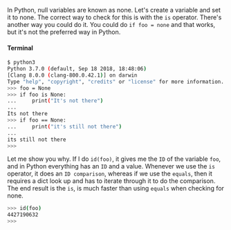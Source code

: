 In Python, null variables are known as none. Let's create a variable and set it to none. The correct way to check for this is with the `is` operator. There's another way you could do it. You could do `if foo = none` and that works, but it's not the preferred way in Python.

#### Terminal
```bash
$ python3 
Python 3.7.0 (default, Sep 18 2018, 18:48:06) 
[Clang 8.0.0 (clang-800.0.42.1)] on darwin
Type "help", "copyright", "credits" or "license" for more information.
>>> foo = None
>>> if foo is None:
...     print("It's not there")
... 
Its not there
>>> if foo == None:
...     print("it's still not there")
... 
its still not there
>>> 
```

Let me show you why. If I do `id(foo)`, it gives me the `ID` of the variable `foo`, and in Python everything has an `ID` and a value. Whenever we use the `is` operator, it does an `ID comparison`, whereas if we use the `equals`, then it requires a dict look up and has to iterate through it to do the comparison. The end result is the `is`, is much faster than using `equals` when checking for none.

```bash
>>> id(foo)
4427190632
>>> 
```